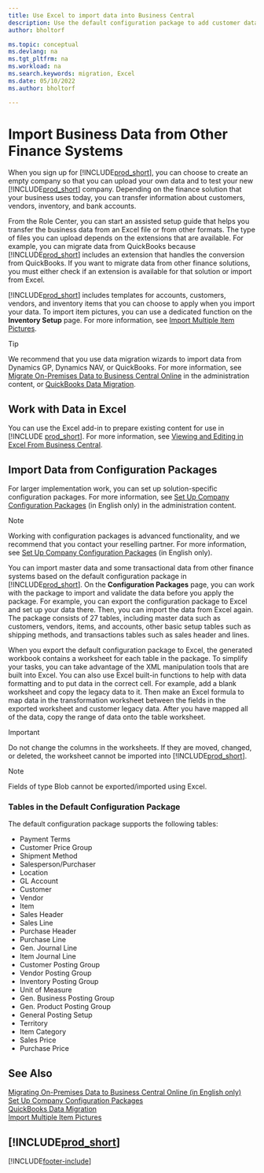 ```yaml
---
title: Use Excel to import data into Business Central
description: Use the default configuration package to add customer data in Excel and import the data back into Business Central.
author: bholtorf

ms.topic: conceptual
ms.devlang: na
ms.tgt_pltfrm: na
ms.workload: na
ms.search.keywords: migration, Excel
ms.date: 05/10/2022
ms.author: bholtorf

---
```

# Import Business Data from Other Finance Systems

When you sign up for [!INCLUDE[prod_short](includes/prod_short.md)], you can choose to create an empty company so that you can upload your own data and to test your new [!INCLUDE[prod_short](includes/prod_short.md)] company. Depending on the finance solution that your business uses today, you can transfer information about customers, vendors, inventory, and bank accounts.  

From the Role Center, you can start an assisted setup guide that helps you transfer the business data from an Excel file or from other formats. The type of files you can upload depends on the extensions that are available. For example, you can migrate data from QuickBooks because [!INCLUDE[prod_short](includes/prod_short.md)] includes an extension that handles the conversion from QuickBooks. If you want to migrate data from other finance solutions, you must either check if an extension is available for that solution or import from Excel.  

[!INCLUDE[prod_short](includes/prod_short.md)] includes templates for accounts, customers, vendors, and inventory items that you can choose to apply when you import your data. To import item pictures, you can use a dedicated function on the **Inventory Setup** page. For more information, see [Import Multiple Item Pictures](inventory-how-import-item-pictures.md).

> [!TIP]  
> We recommend that you use data migration wizards to import data from Dynamics GP, Dynamics NAV, or QuickBooks. For more information, see [Migrate On-Premises Data to Business Central Online](/dynamics365/business-central/dev-itpro/administration/migrate-data) in the administration content, or [QuickBooks Data Migration](ui-extensions-quickbooks-data-migration.md).

## Work with Data in Excel

You can use the Excel add-in to prepare existing content for use in [!INCLUDE [prod_short](includes/prod_short.md)]. For more information, see [Viewing and Editing in Excel From Business Central](across-work-with-excel.md).  

## Import Data from Configuration Packages

For larger implementation work, you can set up solution-specific configuration packages. For more information, see [Set Up Company Configuration Packages](/dynamics365/business-central/dev-itpro/administration/set-up-standard-company-configuration-packages) (in English only) in the administration content.  

> [!NOTE]  
> Working with configuration packages is advanced functionality, and we recommend that you contact your reselling partner. For more information, see [Set Up Company Configuration Packages](/dynamics365/business-central/dev-itpro/administration/set-up-standard-company-configuration-packages) (in English only).

You can import master data and some transactional data from other finance systems based on the default configuration package in [!INCLUDE[prod_short](includes/prod_short.md)]. On the **Configuration Packages** page, you can work with the package to import and validate the data before you apply the package. For example, you can export the configuration package to Excel and set up your data there. Then, you can import the data from Excel again. The package consists of 27 tables, including master data such as customers, vendors, items, and accounts, other basic setup tables such as shipping methods, and transactions tables such as sales header and lines.  

When you export the default configuration package to Excel, the generated workbook contains a worksheet for each table in the package. To simplify your tasks, you can take advantage of the XML manipulation tools that are built into Excel. You can also use Excel built-in functions to help with data formatting and to put data in the correct cell. For example, add a blank worksheet and copy the legacy data to it. Then make an Excel formula to map data in the transformation worksheet between the fields in the exported worksheet and customer legacy data. After you have mapped all of the data, copy the range of data onto the table worksheet.  

> [!IMPORTANT]  
> Do not change the columns in the worksheets. If they are moved, changed, or deleted, the worksheet cannot be imported into [!INCLUDE[prod_short](includes/prod_short.md)].

> [!NOTE]
> Fields of type Blob cannot be exported/imported using Excel.

### Tables in the Default Configuration Package

The default configuration package supports the following tables:

- Payment Terms
- Customer Price Group
- Shipment Method
- Salesperson/Purchaser
- Location
- GL Account
- Customer
- Vendor
- Item
- Sales Header
- Sales Line
- Purchase Header
- Purchase Line
- Gen. Journal Line
- Item Journal Line
- Customer Posting Group
- Vendor Posting Group
- Inventory Posting Group
- Unit of Measure
- Gen. Business Posting Group
- Gen. Product Posting Group
- General Posting Setup
- Territory
- Item Category
- Sales Price
- Purchase Price

## See Also

[Migrating On-Premises Data to Business Central Online (in English only)](/dynamics365/business-central/dev-itpro/administration/migrate-data)  
[Set Up Company Configuration Packages](/dynamics365/business-central/dev-itpro/administration/set-up-standard-company-configuration-packages)  
[QuickBooks Data Migration](ui-extensions-quickbooks-data-migration.md)  
[Import Multiple Item Pictures](inventory-how-import-item-pictures.md)

## [!INCLUDE[prod_short](includes/free_trial_md.md)]  


[!INCLUDE[footer-include](includes/footer-banner.md)]
